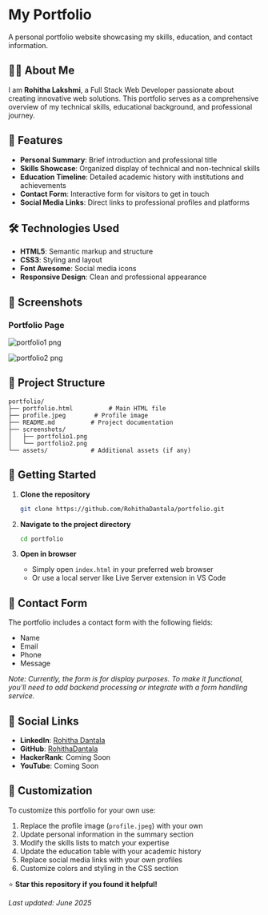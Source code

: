 # My Portfolio

A personal portfolio website showcasing my skills, education, and contact information.

## 👨‍💻 About Me

I am **Rohitha Lakshmi**, a Full Stack Web Developer passionate about creating innovative web solutions. This portfolio serves as a comprehensive overview of my technical skills, educational background, and professional journey.

## 🚀 Features

- **Personal Summary**: Brief introduction and professional title
- **Skills Showcase**: Organized display of technical and non-technical skills
- **Education Timeline**: Detailed academic history with institutions and achievements
- **Contact Form**: Interactive form for visitors to get in touch
- **Social Media Links**: Direct links to professional profiles and platforms

## 🛠️ Technologies Used

- **HTML5**: Semantic markup and structure
- **CSS3**: Styling and layout
- **Font Awesome**: Social media icons
- **Responsive Design**: Clean and professional appearance


## 📸 Screenshots

### Portfolio Page

![portfolio1 png](https://github.com/user-attachments/assets/5764a112-4873-4823-85d7-f2acda8785a7)

![portfolio2 png](https://github.com/user-attachments/assets/d007cebf-b7b6-4ae3-bd14-48746cac6bc0)


## 📁 Project Structure

```
portfolio/
├── portfolio.html          # Main HTML file
├── profile.jpeg        # Profile image
├── README.md          # Project documentation
├── screenshots/
│   ├── portfolio1.png
│   └── portfolio2.png
└── assets/            # Additional assets (if any)
```

## 🚀 Getting Started

1. **Clone the repository**
   ```bash
   git clone https://github.com/RohithaDantala/portfolio.git
   ```

2. **Navigate to the project directory**
   ```bash
   cd portfolio
   ```

3. **Open in browser**
   - Simply open `index.html` in your preferred web browser
   - Or use a local server like Live Server extension in VS Code

## 📱 Contact Form

The portfolio includes a contact form with the following fields:
- Name
- Email
- Phone
- Message

*Note: Currently, the form is for display purposes. To make it functional, you'll need to add backend processing or integrate with a form handling service.*

## 🔗 Social Links

- **LinkedIn**: [Rohitha Dantala](https://www.linkedin.com/in/rohitha-dantala-64251232a/)
- **GitHub**: [RohithaDantala](https://github.com/RohithaDantala)
- **HackerRank**: Coming Soon
- **YouTube**: Coming Soon

## 🎨 Customization

To customize this portfolio for your own use:

1. Replace the profile image (`profile.jpeg`) with your own
2. Update personal information in the summary section
3. Modify the skills lists to match your expertise
4. Update the education table with your academic history
5. Replace social media links with your own profiles
6. Customize colors and styling in the CSS section



⭐ **Star this repository if you found it helpful!**

*Last updated: June 2025*
